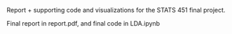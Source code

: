 Report + supporting code and visualizations for the STATS 451 final project.

Final report in report.pdf, and final code in LDA.ipynb
